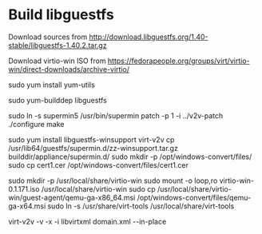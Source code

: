 Build libguestfs
========================

Download sources from http://download.libguestfs.org/1.40-stable/libguestfs-1.40.2.tar.gz

Download virtio-win ISO from https://fedorapeople.org/groups/virt/virtio-win/direct-downloads/archive-virtio/

sudo yum install yum-utils

sudo yum-builddep libguestfs

sudo ln -s supermin5 /usr/bin/supermin
patch -p 1 -i ../v2v-patch
./configure
make

sudo yum install libguestfs-winsupport virt-v2v
cp /usr/lib64/guestfs/supermin.d/zz-winsupport.tar.gz builddir/appliance/supermin.d/
sudo mkdir -p /opt/windows-convert/files/
sudo cp cert1.cer /opt/windows-convert/files/cert1.cer

sudo mkdir -p /usr/local/share/virtio-win
sudo mount -o loop,ro virtio-win-0.1.171.iso /usr/local/share/virtio-win
sudo cp /usr/local/share/virtio-win/guest-agent/qemu-ga-x86_64.msi /opt/windows-convert/files/qemu-ga-x64.msi
sudo ln -s /usr/share/virt-tools /usr/local/share/virt-tools


virt-v2v -v -x -i libvirtxml domain.xml --in-place


